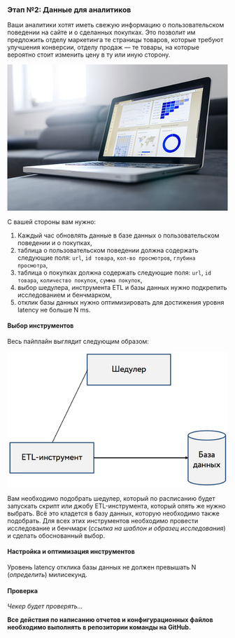 ### Этап №2: Данные для аналитиков

Ваши аналитики хотят иметь свежую информацию о пользовательском поведении на сайте и о сделанных покупках. Это позволит им предложить отделу маркетинга те страницы товаров, которые требуют улучшения конверсии, отделу продаж — те товары, на которые вероятно стоит изменить цену в ту или иную сторону.

![](img/de_analysts.jpg)

С вашей стороны вам нужно:

1. Каждый час обновлять данные в базе данных о пользовательском поведении и о покупках,
2. таблица о пользовательском поведении должна содержать следующие поля: `url`, `id товара`, `кол-во просмотров`, `глубина просмотра`,
3. таблица о покупках должна содержать следующие поля: `url`, `id товара`, `количество покупок`, `сумма покупок`,
4. выбор шедулера, инструмента ETL и базы данных нужно подкрепить исследованием и бенчмарком,
5. отклик базы данных нужно оптимизировать для достижения уровня latency не больше N ms.

#### Выбор инструментов

Весь пайплайн выглядит следующим образом:

![](img/de_pipeline.jpg)

Вам необходимо подобрать шедулер, который по расписанию будет запускать скрипт или джобу ETL-инструмента, который опять же нужно выбрать. Всё это кладется в базу данных, которую необходимо также подобрать. Для всех этих инструментов необходимо провести исследование и бенчмарк (*ссылка на шаблон и образец исследования*) и сделать обоснованный выбор.

#### Настройка и оптимизация инструментов

Уровень latency отклика базы данных не должен превышать N (*определить*) милисекунд.

#### Проверка

*Чекер будет проверять...*

**Все действия по написанию отчетов и конфигурационных файлов необходимо выполнять в репозитории команды на GitHub.**
